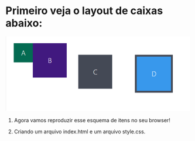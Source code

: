 # Primeiro veja o layout de caixas abaixo:
![layout box](layout-box.webp)

1. Agora vamos reproduzir esse esquema de itens no seu browser! 

2. Criando um arquivo index.html e um arquivo style.css.

